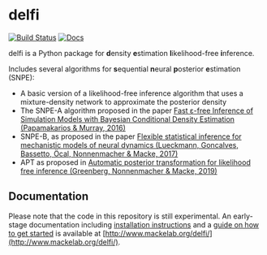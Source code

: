 # delfi

[![Build Status](https://travis-ci.org/mackelab/delfi.svg?branch=master)](https://travis-ci.org/mackelab/delfi) [![Docs](https://img.shields.io/badge/docs-latest-brightgreen.svg?style=flat)](http://www.mackelab.org/delfi/)


delfi is a Python package for **d**ensity **e**stimation **l**ikelihood-free **i**nference.
 
Includes several algorithms for **s**equential **n**eural **p**osterior **e**stimation (SNPE):
* A basic version of a likelihood-free inference algorithm that uses a mixture-density network to approximate the posterior density
* The SNPE-A algorithm proposed in the paper [Fast ε-free Inference of Simulation Models with Bayesian Conditional Density Estimation (Papamakarios & Murray, 2016)](https://papers.nips.cc/paper/6084-fast-free-inference-of-simulation-models-with-bayesian-conditional-density-estimation)
* SNPE-B, as proposed in the paper [Flexible statistical inference for mechanistic models of neural dynamics (Lueckmann, Goncalves, Bassetto, Öcal, Nonnenmacher & Macke, 2017)](https://papers.nips.cc/paper/6728-flexible-statistical-inference-for-mechanistic-models-of-neural-dynamics)
* APT as proposed in [Automatic posterior transformation for likelihood free inference (Greenberg, Nonnenmacher & Macke, 2019)](https://arxiv.org/abs/1905.07488)


## Documentation

Please note that the code in this repository is still experimental. An early-stage documentation including [installation instructions](http://www.mackelab.org/delfi/installation.html) and a [guide on how to get started](http://www.mackelab.org/delfi/notebooks/quickstart.html) is available at [http://www.mackelab.org/delfi/](http://www.mackelab.org/delfi/).
